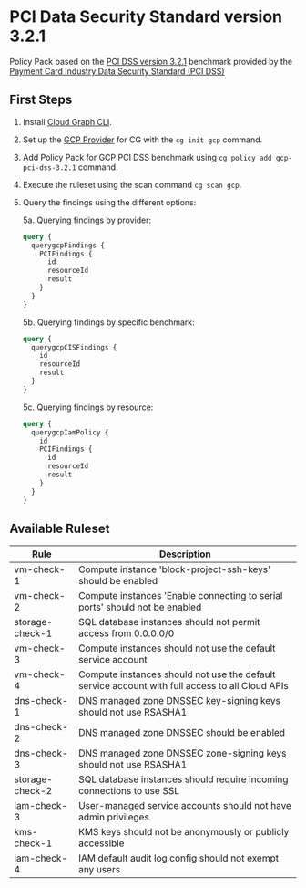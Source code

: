 # PCI Data Security Standard version 3.2.1

Policy Pack based on the [PCI DSS version 3.2.1](https://www.pcisecuritystandards.org/documents/PCI_DSS-QRG-v3_2_1.pdf) benchmark provided by the [Payment Card Industry Data Security Standard (PCI DSS)](https://www.pcisecuritystandards.org/)

## First Steps

1. Install [Cloud Graph CLI](https://docs.cloudgraph.dev/quick-start).
2. Set up the [GCP Provider](https://www.npmjs.com/package/@cloudgraph/cg-provider-gcp) for CG with the `cg init gcp` command.
3. Add Policy Pack for GCP PCI DSS benchmark using `cg policy add gcp-pci-dss-3.2.1` command.
4. Execute the ruleset using the scan command `cg scan gcp`.
5. Query the findings using the different options:

   5a. Querying findings by provider:

   ```graphql
   query {
     querygcpFindings {
       PCIFindings {
         id
         resourceId
         result
       }
     }
   }
   ```

   5b. Querying findings by specific benchmark:

   ```graphql
   query {
     querygcpCISFindings {
       id
       resourceId
       result
     }
   }
   ```

   5c. Querying findings by resource:

   ```graphql
   query {
     querygcpIamPolicy {
       id
       PCIFindings {
         id
         resourceId
         result
       }
     }
   }
   ```

## Available Ruleset
| Rule             | Description                                                                                                                                                         |
| ------------------ | ------------------------------------------------------------------------------------------------------------------------------------------------------------------- |
| vm-check-1      | Compute instance 'block-project-ssh-keys' should be enabled                                                                                                     |
| vm-check-2      | Compute instances 'Enable connecting to serial ports' should not be enabled                                                                                     |
| storage-check-1 | SQL database instances should not permit access from 0.0.0.0/0                                                                                                  |
| vm-check-3      | Compute instances should not use the default service account                                                                                                    |
| vm-check-4      | Compute instances should not use the default service account with full access to all Cloud APIs                                                                 |
| dns-check-1     | DNS managed zone DNSSEC key-signing keys should not use RSASHA1                                                                                                 |
| dns-check-2     | DNS managed zone DNSSEC should be enabled                                                                                                                       |
| dns-check-3     | DNS managed zone DNSSEC zone-signing keys should not use RSASHA1                                                                                                |
| storage-check-2 | SQL database instances should require incoming connections to use SSL                                                                                           |
| iam-check-3     | User-managed service accounts should not have admin privileges                                                                                                  |
| kms-check-1     | KMS keys should not be anonymously or publicly accessible                                                                                                       |
| iam-check-4     | IAM default audit log config should not exempt any users                                                                                                        |